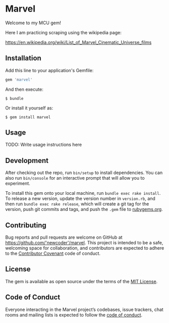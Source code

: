 # Marvel

Welcome to my MCU gem!  

Here I am practicing scraping using the wikipedia page:

https://en.wikipedia.org/wiki/List_of_Marvel_Cinematic_Universe_films

## Installation

Add this line to your application's Gemfile:

```ruby
gem 'marvel'
```

And then execute:

    $ bundle

Or install it yourself as:

    $ gem install marvel

## Usage

TODO: Write usage instructions here

## Development

After checking out the repo, run `bin/setup` to install dependencies. You can also run `bin/console` for an interactive prompt that will allow you to experiment.

To install this gem onto your local machine, run `bundle exec rake install`. To release a new version, update the version number in `version.rb`, and then run `bundle exec rake release`, which will create a git tag for the version, push git commits and tags, and push the `.gem` file to [rubygems.org](https://rubygems.org).

## Contributing

Bug reports and pull requests are welcome on GitHub at https://github.com/'newcoder'/marvel. This project is intended to be a safe, welcoming space for collaboration, and contributors are expected to adhere to the [Contributor Covenant](http://contributor-covenant.org) code of conduct.

## License

The gem is available as open source under the terms of the [MIT License](https://opensource.org/licenses/MIT).

## Code of Conduct

Everyone interacting in the Marvel project’s codebases, issue trackers, chat rooms and mailing lists is expected to follow the [code of conduct](https://github.com/'newcoder'/marvel/blob/master/CODE_OF_CONDUCT.md).
